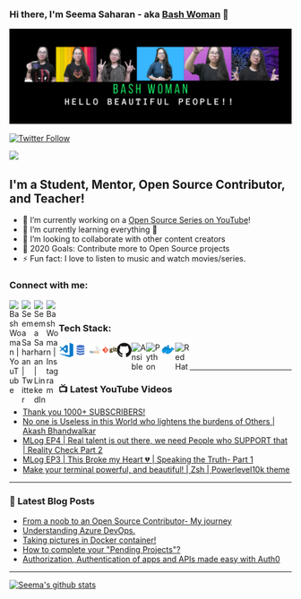 ### Hi there, I'm Seema Saharan - aka [Bash Woman](https://youtube.com/BashWoman) 👋

![YouTube banner](https://github.com/seema1711/seema1711/blob/master/YouTube%20header.png)

[![Twitter Follow](https://img.shields.io/twitter/follow/SeemaSaharan5?color=1DA1F2&logo=twitter&style=for-the-badge)](https://twitter.com/intent/follow?original_referer=https%3A%2F%2Fgithub.com%2Fseema1711&screen_name=SeemaSaharan5)

<a href="http://youtube.com/BashWoman?sub_confirmation=1">
    <img src="https://img.shields.io/youtube/views/AI0gEvgPtAc?label=YouTube&logo=YouTube&style=for-the-badge">
  </a>

## I'm a Student, Mentor, Open Source Contributor, and Teacher!

- 🔭 I’m currently working on a [Open Source Series on YouTube](https://www.youtube.com/watch?v=wN9v0z3No24&list=PLhrUS-gSH3xBg9HPUU3z7WcKAgyYRog8H)!
- 🌱 I’m currently learning everything 🤣
- 👯 I’m looking to collaborate with other content creators
- 🥅 2020 Goals: Contribute more to Open Source projects
- ⚡ Fun fact: I love to listen to music and watch movies/series.

### Connect with me:

[<img align="left" alt="Bash Woman | YouTube" width="22px" src="https://cdn.jsdelivr.net/npm/simple-icons@v3/icons/youtube.svg" />](https://youtube.com/BashWoman)
[<img align="left" alt="Seema Saharan | Twitter" width="22px" src="https://cdn.jsdelivr.net/npm/simple-icons@v3/icons/twitter.svg" />](https://twitter.com/SeemaSaharan5)
[<img align="left" alt="Seema Saharan | LinkedIn" width="22px" src="https://cdn.jsdelivr.net/npm/simple-icons@v3/icons/linkedin.svg" />](https://linkedin.com/in/seemasaharan)
[<img align="left" alt="Bash Woman | Instagram" width="22px" src="https://cdn.jsdelivr.net/npm/simple-icons@v3/icons/instagram.svg" />](https://instagram.com/bashwoman)

<br />

### Tech Stack:

<img align="left" alt="Visual Studio Code" width="26px" src="https://raw.githubusercontent.com/github/explore/80688e429a7d4ef2fca1e82350fe8e3517d3494d/topics/visual-studio-code/visual-studio-code.png" />
<img align="left" alt="SQL" width="26px" src="https://raw.githubusercontent.com/github/explore/80688e429a7d4ef2fca1e82350fe8e3517d3494d/topics/sql/sql.png" />
<img align="left" alt="MySQL" width="26px" src="https://raw.githubusercontent.com/github/explore/80688e429a7d4ef2fca1e82350fe8e3517d3494d/topics/mysql/mysql.png" />
<img align="left" alt="Git" width="26px" src="https://raw.githubusercontent.com/github/explore/80688e429a7d4ef2fca1e82350fe8e3517d3494d/topics/git/git.png" />
<img align="left" alt="GitHub" width="26px" src="https://raw.githubusercontent.com/github/explore/78df643247d429f6cc873026c0622819ad797942/topics/github/github.png" />
<img align="left" alt="Ansible" width="26px" src="https://github.com/seema1711/seema1711/raw/master/download%20(1).png" />
<img align="left" alt="Python" width="26px" src="https://github.com/seema1711/seema1711/raw/master/download.jpg" />
<img align="left" alt="Docker" width="26px" src="https://github.com/seema1711/seema1711/raw/master/download.png" />
<img align="left" alt="RedHat" width="26px" src="https://github.com/seema1711/seema1711/raw/master/redhat.png" />

<br />
<br />

---

### 📺 Latest YouTube Videos

<!-- YOUTUBE:START -->
- [Thank you 1000+ SUBSCRIBERS!](https://www.youtube.com/watch?v=cSK0xh4qAIs)
- [No one is Useless in this World who lightens the burdens of Others | Akash Bhandwalkar](https://www.youtube.com/watch?v=T8v3rvAAUyU)
- [MLog EP4 | Real talent is out there, we need People who SUPPORT that | Reality Check Part 2](https://www.youtube.com/watch?v=QoDRIvd8W_Q)
- [MLog EP3 | This Broke my Heart 💔 | Speaking the Truth- Part 1](https://www.youtube.com/watch?v=C5NOncCa-AE)
- [Make your terminal powerful, and beautiful! | Zsh | Powerlevel10k theme](https://www.youtube.com/watch?v=8Cz1dEnQbUM)
<!-- YOUTUBE:END -->

---

### 📕 Latest Blog Posts

<!-- BLOG-POST-LIST:START -->
- [From a noob to an Open Source Contributor- My journey](https://dev.to/seema1711/from-a-noob-to-an-open-source-contributor-my-journey-5de2)
- [Understanding Azure DevOps.](https://dev.to/seema1711/understanding-azure-devops-j2i)
- [Taking pictures in Docker container!](https://dev.to/seema1711/taking-pictures-in-docker-container-4518)
- [How to complete your "Pending Projects"?](https://dev.to/seema1711/how-to-complete-your-pending-projects-aj6)
- [Authorization, Authentication of apps and APIs made easy with Auth0](https://dev.to/seema1711/authorization-authentication-of-apps-and-apis-made-easy-with-auth0-1h9k)
<!-- BLOG-POST-LIST:END -->


---

[![Seema's github stats](https://github-readme-stats.vercel.app/api?username=seema1711)](https://github.com/seema1711/github-readme-stats)
